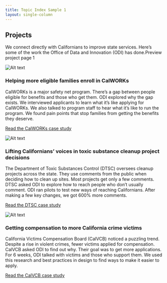 ```yaml
---
title: Topic Index Sample 1
layout: single-column
---
```


## Projects


We connect directly with Californians to improve state services. Here’s some of the work the Office of Data and Innovation (ODI) has done.Preview project page 1

![Alt text](/img/project-1-sample.jpg)
### Helping more eligible families enroll in CalWORKs
CalWORKs is a major safety net program. There’s a gap between people eligible for benefits and those who get them. ODI explored why the gap exists. We interviewed applicants to learn what it’s like applying for CalWORKs. We also talked to program staff to hear what it’s like to run the program. We found pain points that stop families from getting the benefits they deserve.

<a href="`https://innovation.ca.gov/our-work/projects/#:~:text=Read%20the%20CalWORKs%20case%20study">Read the CalWORKs case study</a>

![Alt text](/img/project-2-sample.jpg)
### Lifting Californians’ voices in toxic substance cleanup project decisions
The Department of Toxic Substances Control (DTSC) oversees cleanup projects across the state. They use comments from the public when deciding how to clean up sites. Most projects get only a few comments. DTSC asked ODI to explore how to reach people who don’t usually comment. ODI ran pilots to test new ways of reaching Californians. After making a few key changes, we got 600% more comments.

<a href="https://innovation.ca.gov/our-work/projects/lifting-californians-voices-in-toxic-substance-cleanup-project-decisions/">Read the DTSC case study</a>


![Alt text](/img/project-3-sample.jpg)
### Getting compensation to more California crime victims

California Victims Compensation Board (CalVCB) noticed a puzzling trend. Despite a rise in violent crimes, fewer victims applied for compensation. CalVCB asked ODI to find out why. Their goal was to get more applications. For 6 weeks, ODI talked with victims and those who support them. We used this research and best practices in design to find ways to make it easier to apply.

<a href="https://innovation.ca.gov/our-work/projects/getting-compensation-to-more-california-crime-victims/">Read the CalVCB case study</a>
